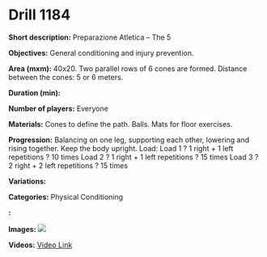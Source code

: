 # Drill 1184

**Short description:**
Preparazione Atletica – The 5

**Objectives:**
General conditioning and injury prevention.

**Area (mxm):**
40x20. Two parallel rows of 6 cones are formed. Distance between the cones: 5 or 6 meters.

**Duration (min):**


**Number of players:**
Everyone

**Materials:**
Cones to define the path. Balls. Mats for floor exercises.

**Progression:**
Balancing on one leg, supporting each other, lowering and rising together. Keep the body upright. Load: Load 1 ? 1 right + 1 left repetitions ? 10 times Load 2 ? 1 right + 1 left repetitions ? 15 times Load 3 ? 2 right + 2 left repetitions ? 15 times

**Variations:**


**Categories:**
Physical Conditioning

**:**


**Images:**
![](https://www.coachingfutsal.com/\images\7ab78ba05363a566867757c7934357247d3a656e49263e7e6475a246d8de206c7175f805f7f0a2386686a00b8dbe51707261a65b1f48f2d431d9879958b34b345342a6df2a974.jpg)

**Videos:**
[Video Link](https://www.youtube.com/embed/wZ05ua9beLs)

